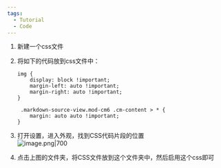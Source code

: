 ```yaml
---
tags:
  - Tutorial
  - Code
---
```

1. 新建一个css文件
2. 将如下的代码放到css文件中：
	```
	img {
	    display: block !important;
	    margin-left: auto !important;
	    margin-right: auto !important;
	}
	
	 .markdown-source-view.mod-cm6 .cm-content > * {
	    margin: auto auto !important;
	}
	```

1. 打开设置，进入外观，找到CSS代码片段的位置  
    ![image.png|700](https://weqoocu-1251516103.cos.ap-guangzhou.myqcloud.com/202302262207861.png)

1. 点击上图的文件夹，将CSS文件放到这个文件夹中，然后启用这个css即可